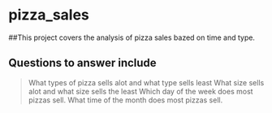 # pizza_sales

##This project covers the analysis of pizza sales bazed on time and type.

## Questions to answer include
> What types of pizza sells alot and what type sells least
> What size sells alot and what size sells the least
> Which day of the week does most pizzas sell.
> What time of the month does most pizzas sell.